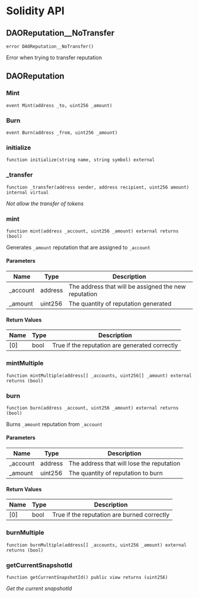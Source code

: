 # Solidity API

## DAOReputation\_\_NoTransfer

```solidity
error DAOReputation__NoTransfer()
```

Error when trying to transfer reputation

## DAOReputation

### Mint

```solidity
event Mint(address _to, uint256 _amount)
```

### Burn

```solidity
event Burn(address _from, uint256 _amount)
```

### initialize

```solidity
function initialize(string name, string symbol) external
```

### \_transfer

```solidity
function _transfer(address sender, address recipient, uint256 amount) internal virtual
```

_Not allow the transfer of tokens_

### mint

```solidity
function mint(address _account, uint256 _amount) external returns (bool)
```

Generates `_amount` reputation that are assigned to `_account`

#### Parameters

| Name      | Type    | Description                                          |
| --------- | ------- | ---------------------------------------------------- |
| \_account | address | The address that will be assigned the new reputation |
| \_amount  | uint256 | The quantity of reputation generated                 |

#### Return Values

| Name | Type | Description                                    |
| ---- | ---- | ---------------------------------------------- |
| [0]  | bool | True if the reputation are generated correctly |

### mintMultiple

```solidity
function mintMultiple(address[] _accounts, uint256[] _amount) external returns (bool)
```

### burn

```solidity
function burn(address _account, uint256 _amount) external returns (bool)
```

Burns `_amount` reputation from `_account`

#### Parameters

| Name      | Type    | Description                               |
| --------- | ------- | ----------------------------------------- |
| \_account | address | The address that will lose the reputation |
| \_amount  | uint256 | The quantity of reputation to burn        |

#### Return Values

| Name | Type | Description                                 |
| ---- | ---- | ------------------------------------------- |
| [0]  | bool | True if the reputation are burned correctly |

### burnMultiple

```solidity
function burnMultiple(address[] _accounts, uint256 _amount) external returns (bool)
```

### getCurrentSnapshotId

```solidity
function getCurrentSnapshotId() public view returns (uint256)
```

_Get the current snapshotId_
